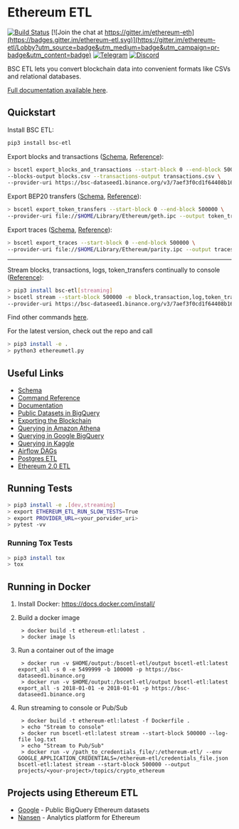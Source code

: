 # Ethereum ETL

[![Build Status](https://travis-ci.com/blockchain-etl/ethereum-etl.png)](https://travis-ci.com/blockchain-etl/ethereum-etl)
[![Join the chat at https://gitter.im/ethereum-eth](https://badges.gitter.im/ethereum-etl.svg)](https://gitter.im/ethereum-etl/Lobby?utm_source=badge&utm_medium=badge&utm_campaign=pr-badge&utm_content=badge)
[![Telegram](https://img.shields.io/badge/telegram-join%20chat-blue.svg)](https://t.me/joinchat/GsMpbA3mv1OJ6YMp3T5ORQ)
[![Discord](https://img.shields.io/badge/discord-join%20chat-blue.svg)](https://discord.gg/wukrezR)

BSC ETL lets you convert blockchain data into convenient formats like CSVs and relational databases.

[Full documentation available here](http://bsc-etl.readthedocs.io/).

## Quickstart

Install BSC ETL:

```bash
pip3 install bsc-etl
```

Export blocks and transactions ([Schema](docs/schema.md#blockscsv), [Reference](docs/commands.md#export_blocks_and_transactions)):

```bash
> bscetl export_blocks_and_transactions --start-block 0 --end-block 500000 \
--blocks-output blocks.csv --transactions-output transactions.csv \
--provider-uri https://bsc-dataseed1.binance.org/v3/7aef3f0cd1f64408b163814b22cc643c
```

Export BEP20 transfers ([Schema](docs/schema.md#token_transferscsv), [Reference](docs/commands.md##export_token_transfers)):

```bash
> bscetl export_token_transfers --start-block 0 --end-block 500000 \
--provider-uri file://$HOME/Library/Ethereum/geth.ipc --output token_transfers.csv
```

Export traces ([Schema](docs/schema.md#tracescsv), [Reference](docs/commands.md#export_traces)):

```bash
> bscetl export_traces --start-block 0 --end-block 500000 \
--provider-uri file://$HOME/Library/Ethereum/parity.ipc --output traces.csv
```

---

Stream blocks, transactions, logs, token_transfers continually to console ([Reference](docs/commands.md#stream)):

```bash
> pip3 install bsc-etl[streaming]
> bscetl stream --start-block 500000 -e block,transaction,log,token_transfer --log-file log.txt \
--provider-uri https://bsc-dataseed1.binance.org/v3/7aef3f0cd1f64408b163814b22cc643c
```

Find other commands [here](https://ethereum-etl.readthedocs.io/en/latest/commands/).

For the latest version, check out the repo and call 
```bash
> pip3 install -e . 
> python3 ethereumetl.py
```

## Useful Links

- [Schema](https://ethereum-etl.readthedocs.io/en/latest/schema/)
- [Command Reference](https://ethereum-etl.readthedocs.io/en/latest/commands/)
- [Documentation](https://ethereum-etl.readthedocs.io/)
- [Public Datasets in BigQuery](https://github.com/blockchain-etl/public-datasets)  
- [Exporting the Blockchain](https://ethereum-etl.readthedocs.io/en/latest/exporting-the-blockchain/)
- [Querying in Amazon Athena](https://ethereum-etl.readthedocs.io/en/latest/amazon-athena/)
- [Querying in Google BigQuery](https://ethereum-etl.readthedocs.io/en/latest/google-bigquery/)
- [Querying in Kaggle](https://www.kaggle.com/bigquery/ethereum-blockchain)
- [Airflow DAGs](https://github.com/blockchain-etl/ethereum-etl-airflow)
- [Postgres ETL](https://github.com/blockchain-etl/ethereum-etl-postgresql)
- [Ethereum 2.0 ETL](https://github.com/blockchain-etl/ethereum2-etl)

## Running Tests

```bash
> pip3 install -e .[dev,streaming]
> export ETHEREUM_ETL_RUN_SLOW_TESTS=True
> export PROVIDER_URL=<your_porvider_uri>
> pytest -vv
``` 

### Running Tox Tests

```bash
> pip3 install tox
> tox
```

## Running in Docker

1. Install Docker: https://docs.docker.com/install/

2. Build a docker image
        
        > docker build -t ethereum-etl:latest .
        > docker image ls
        
3. Run a container out of the image

        > docker run -v $HOME/output:/bscetl-etl/output bscetl-etl:latest export_all -s 0 -e 5499999 -b 100000 -p https://bsc-dataseed1.binance.org
        > docker run -v $HOME/output:/bscetl-etl/output bscetl-etl:latest export_all -s 2018-01-01 -e 2018-01-01 -p https://bsc-dataseed1.binance.org

4. Run streaming to console or Pub/Sub

        > docker build -t ethereum-etl:latest -f Dockerfile .
        > echo "Stream to console"
        > docker run bscetl-etl:latest stream --start-block 500000 --log-file log.txt
        > echo "Stream to Pub/Sub"
        > docker run -v /path_to_credentials_file/:/ethereum-etl/ --env GOOGLE_APPLICATION_CREDENTIALS=/ethereum-etl/credentials_file.json bscetl-etl:latest stream --start-block 500000 --output projects/<your-project>/topics/crypto_ethereum

## Projects using Ethereum ETL
* [Google](https://goo.gl/oY5BCQ) - Public BigQuery Ethereum datasets
* [Nansen](https://www.nansen.ai/?ref=ethereumetl) - Analytics platform for Ethereum
